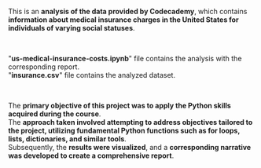 This is an **analysis of the data provided by Codecademy**, which contains **information about medical insurance charges in the United States for individuals of varying social statuses**. 

<br>

"**us-medical-insurance-costs.ipynb**" file contains the analysis with the corresponding report.<br>
"**insurance.csv**" file contains the analyzed dataset.

<br>

The **primary objective of this project was to apply the Python skills acquired during the course**.<br>
The **approach taken involved attempting to address objectives tailored to the project, utilizing fundamental Python functions such as for loops, lists, dictionaries, and similar tools**.<br>
Subsequently, the **results were visualized**, and a **corresponding narrative was developed to create a comprehensive report**.
